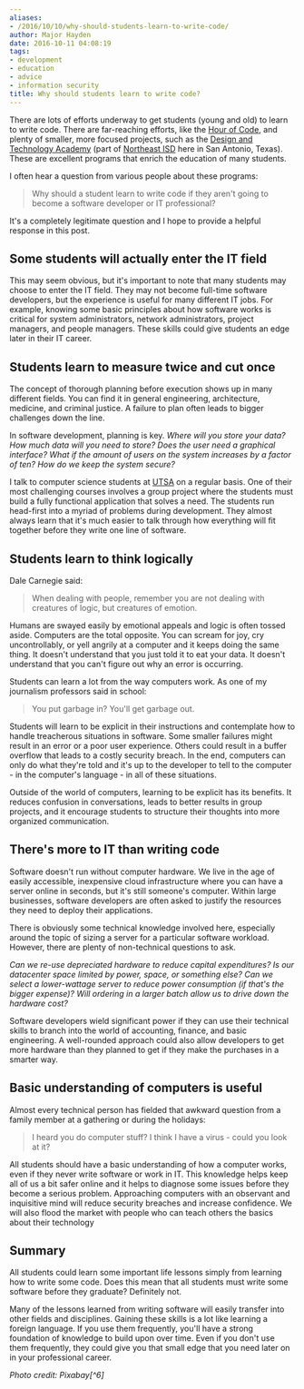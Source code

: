 ```yaml
---
aliases:
- /2016/10/10/why-should-students-learn-to-write-code/
author: Major Hayden
date: 2016-10-11 04:08:19
tags:
- development
- education
- advice
- information security
title: Why should students learn to write code?
---
```


There are lots of efforts underway to get students (young and old) to learn to write code. There are far-reaching efforts, like the [Hour of Code][2], and plenty of smaller, more focused projects, such as the [Design and Technology Academy][3] (part of [Northeast ISD][4] here in San Antonio, Texas). These are excellent programs that enrich the education of many students.

I often hear a question from various people about these programs:

> Why should a student learn to write code if they aren't going to become a software developer or IT professional?

It's a completely legitimate question and I hope to provide a helpful response in this post.

## Some students will actually enter the IT field

This may seem obvious, but it's important to note that many students may choose to enter the IT field. They may not become full-time software developers, but the experience is useful for many different IT jobs. For example, knowing some basic principles about how software works is critical for system administrators, network administrators, project managers, and people managers. These skills could give students an edge later in their IT career.

## Students learn to measure twice and cut once

The concept of thorough planning before execution shows up in many different fields. You can find it in general engineering, architecture, medicine, and criminal justice. A failure to plan often leads to bigger challenges down the line.

In software development, planning is key. _Where will you store your data? How much data will you need to store? Does the user need a graphical interface? What if the amount of users on the system increases by a factor of ten? How do we keep the system secure?_

I talk to computer science students at [UTSA][5] on a regular basis. One of their most challenging courses involves a group project where the students must build a fully functional application that solves a need. The students run head-first into a myriad of problems during development. They almost always learn that it's much easier to talk through how everything will fit together before they write one line of software.

## Students learn to think logically

Dale Carnegie said:

> When dealing with people, remember you are not dealing with creatures of logic, but creatures of emotion.

Humans are swayed easily by emotional appeals and logic is often tossed aside. Computers are the total opposite. You can scream for joy, cry uncontrollably, or yell angrily at a computer and it keeps doing the same thing. It doesn't understand that you just told it to eat your data. It doesn't understand that you can't figure out why an error is occurring.

Students can learn a lot from the way computers work. As one of my journalism professors said in school:

> You put garbage in? You'll get garbage out.

Students will learn to be explicit in their instructions and contemplate how to handle treacherous situations in software. Some smaller failures might result in an error or a poor user experience. Others could result in a buffer overflow that leads to a costly security breach. In the end, computers can only do what they're told and it's up to the developer to tell to the computer - in the computer's language - in all of these situations.

Outside of the world of computers, learning to be explicit has its benefits. It reduces confusion in conversations, leads to better results in group projects, and it encourage students to structure their thoughts into more organized communication.

## There's more to IT than writing code

Software doesn't run without computer hardware. We live in the age of easily accessible, inexpensive cloud infrastructure where you can have a server online in seconds, but it's still someone's computer. Within large businesses, software developers are often asked to justify the resources they need to deploy their applications.

There is obviously some technical knowledge involved here, especially around the topic of sizing a server for a particular software workload. However, there are plenty of non-technical questions to ask.

_Can we re-use depreciated hardware to reduce capital expenditures? Is our datacenter space limited by power, space, or something else? Can we select a lower-wattage server to reduce power consumption (if that's the bigger expense)? Will ordering in a larger batch allow us to drive down the hardware cost?_

Software developers wield significant power if they can use their technical skills to branch into the world of accounting, finance, and basic engineering. A well-rounded approach could also allow developers to get more hardware than they planned to get if they make the purchases in a smarter way.

## Basic understanding of computers is useful

Almost every technical person has fielded that awkward question from a family member at a gathering or during the holidays:

> I heard you do computer stuff? I think I have a virus - could you look at it?

All students should have a basic understanding of how a computer works, even if they never write software or work in IT. This knowledge helps keep all of us a bit safer online and it helps to diagnose some issues before they become a serious problem. Approaching computers with an observant and inquisitive mind will reduce security breaches and increase confidence. We will also flood the market with people who can teach others the basics about their technology

## Summary

All students could learn some important life lessons simply from learning how to write some code. Does this mean that all students must write some software before they graduate? Definitely not.

Many of the lessons learned from writing software will easily transfer into other fields and disciplines. Gaining these skills is a lot like learning a foreign language. If you use them frequently, you'll have a strong foundation of knowledge to build upon over time. Even if you don't use them frequently, they could give you that small edge that you need later on in your professional career.

_Photo credit: Pixabay[^6]_

 [2]: https://code.org/learn
 [3]: http://www.neisd.net/dataHS/
 [4]: http://www.neisd.net/
 [5]: http://www.utsa.edu/